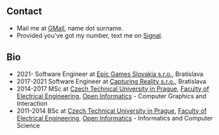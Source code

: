 ## Contact

- Mail me at [GMail](https://gmail.com), name dot surname.
- Provided you've got my number, text me on [Signal](https://signal.org).

## Bio

- 2021- Software Engineer at [Epic Games Slovakia s.r.o.](https://www.epicgames.com), Bratislava
- 2017-2021 Software Engineer at [Capturing Reality s.r.o.](https://www.capturingreality.com), Bratislava
- 2014-2017 MSc at [Czech Technical University in Prague](https://www.cvut.cz/en), [Faculty of Electrical Engineering](https://fel.cvut.cz/en/), [Open Informatics](https://oi.fel.cvut.cz/en/) - Computer Graphics and Interaction
- 2011-2014 BSc at [Czech Technical University in Prague](https://www.cvut.cz/en), [Faculty of Electrical Engineering](https://fel.cvut.cz/en/), [Open Informatics](https://oi.fel.cvut.cz/en/) - Informatics and Computer Science
